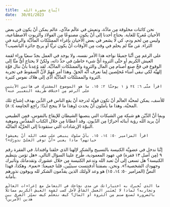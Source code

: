 ```yaml
---
title:  اتِّباع مشورة الله
date:  30/01/2023
---
```


نحن كائنات مخلوقة مِن مادَّة، ونعيش في عالَم مادِّي، عالم يمكن أنْ يكون في بعض الأحيان مُغريًا للغاية. يحتاج أحدنا إلى أنْ يكون مصنوعًا مِن الفولاذ والزيوت الاصطناعية، وليس مِن لحم ودم، كي لا يشعر في بعض الأحيان بإغراء الممتلكات المادِّيَّة والرغبة في الثراء. مَن منَّا لم يحلم في وقت مِن الأوقات أنْ يكون ثريًّا أو يربح جائزة اليانصيب؟

على الرغم مِن أنَّنا جميعًا نواجه هذا الأمر نفسه، ولا يوجد في العمل بجدّ سعيًا وراء لقمة العيش الكريم أو حتَّى الثروة أيُّ شيء خاطئ في حدِّ ذاته، ولكنْ لا يحتاج أيٌّ منَّا إلى الوقوع في فخّ صنع أصنام مِن المال والثروة والممتلكات المادِّيَّة. لقد وُعِدنا بأنْ ننال قوَّة إلهيَّة لكي نبقى أمناء مُخلِصين لِما نعرف أنَّه الحقّ. وهذا أمر مُهِمّ لأنَّ السقوط في تجربة الثروة والممتلكات المادِّيَّة أدَّى إلى هلاك نفوس كثيرة.

`اقرأ متَّى ٦: ٢٤ وَ ١ يوحنَّا ٢: ١٥. ما هو الموضوع المشترك في هاتين الآيتين على الرغم مِن اختلاف طريقة التعبير عنه؟`

للأسف، يمكن لمحبَّة العالَم أنْ تكون قويَّة لدرجة أنْ يقع الناس في الدَّين بهدف إشباع تلك المحبَّة، وهذا ما يأملون أنْ يحدث (وهذا ما لا ينجح أبدًا؛ راجِع الجامِعة ٤: ٨).

وبما أنَّ الدَّيْن هو شبكة مِن الشبكات التي ينصبها الشيطان للإيقاع بالنفوس، فمِن الطبيعي أنْ يريد الله رؤية أبنائه أحرارًا مِن الدّيون. وقد أعطانا مِن خلال الكتاب المقدَّس وموهبة النبوَّة الإرشادات التي ستقودنا إلى الحرِّيَّة الماليَّة.

`اقرأ المزامير ٥٠: ١٤، ١٥. بأيّ سلوك ينبغي على شعب الله أنْ يعيشوا حياتهم؟ ماذا يعني «أنْ توفي العليَّ نذورَك»؟`

إنَّنا ندخل في عضويَّة الكنيسة بالتسبيح والشكر لإلهنا الذي خلقنا وافتدانا. في الفقرة رقم ٩ (مِن أصل ١٣ فقرة) في عهود المعمودية، طُرِح علينا السؤال التالي، «هل تؤمن بتنظيم الكنيسة؟ هل تسعى إلى أنْ تعبد الله وتدعم الكنيسة مِن خلال عشورك وتقدماتك وتأثيرك وجهودك الشخصية؟». ونحن، بصفتنا أدفنتست سبتيِّين، قلنا جميعنا: «نعم». وهكذا، فهذا النصُّ (المزامير ٥٠: ١٤، ١٥) هو وعد لأولئك الذين يقدِّمون الشكر لله ويوفون نذورهم بأمانة.

`ما الذي تُخبرك به اختياراتك عن مدى نجاحك في التعامل مع إغراءات العالَم وتجاربه؟ لماذا لا يُعتَبر العمل الشاقّ لأجل كسب لقمة العيش الكريم مماثلًا بالضرورة لصنع صنم مِن الثروة أو المال؟ كيف نتعلَّم كيف نميِّز الفرق بين هذين الأمرين؟`